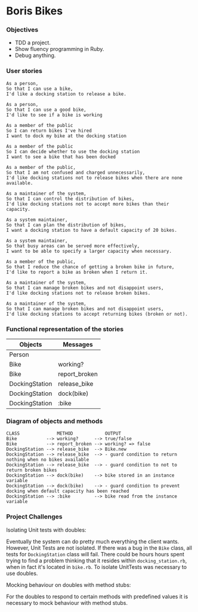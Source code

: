 # Boris Bikes

### Objectives

- TDD a project.
- Show fluency programming in Ruby.
- Debug anything.

### User stories
```
As a person,
So that I can use a bike,
I'd like a docking station to release a bike.
```
```
As a person,
So that I can use a good bike,
I'd like to see if a bike is working
```
```
As a member of the public
So I can return bikes I've hired
I want to dock my bike at the docking station
```
```
As a member of the public
So I can decide whether to use the docking station
I want to see a bike that has been docked
```
```
As a member of the public,
So that I am not confused and charged unnecessarily,
I'd like docking stations not to release bikes when there are none available.
```
```
As a maintainer of the system,
So that I can control the distribution of bikes,
I'd like docking stations not to accept more bikes than their capacity.
```
```
As a system maintainer,
So that I can plan the distribution of bikes,
I want a docking station to have a default capacity of 20 bikes.
```
```
As a system maintainer,
So that busy areas can be served more effectively,
I want to be able to specify a larger capacity when necessary.
```
```
As a member of the public,
So that I reduce the chance of getting a broken bike in future,
I'd like to report a bike as broken when I return it.
```
```
As a maintainer of the system,
So that I can manage broken bikes and not disappoint users,
I'd like docking stations not to release broken bikes.
```
```
As a maintainer of the system,
So that I can manage broken bikes and not disappoint users,
I'd like docking stations to accept returning bikes (broken or not).
```

### Functional representation of the stories

Objects | Messages
------------- | -------------
Person |
Bike | working?
Bike | report_broken
DockingStation | release_bike
DockingStation | dock(bike)
DockingStation | :bike

### Diagram of objects and methods
```
CLASS              METHOD            OUTPUT  
Bike           --> working?      --> true/false
Bike           --> report_broken --> working? => false
DockingStation --> release_bike  --> Bike.new
DockingStation --> release_bike  --> - guard condition to return nothing when no bikes available
DockingStation --> release_bike  --> - guard condition to not to return broken bikes
DockingStation --> dock(bike)    --> bike stored in an instance variable
DockingStation --> dock(bike)    --> - guard condition to prevent docking when default capacity has been reached
DockingStation --> :bike         --> bike read from the instance variable
```

### Project Challenges

Isolating Unit tests with doubles:

Eventually the system can do pretty much everything the client wants. However, Unit Tests are not isolated. If there was a bug in the `Bike` class, all tests for `DockingStation` class will fail. There could be hours hours spent trying to find a problem thinking that it resides within `docking_station.rb`, when in fact it's located in `bike.rb`. To isolate UnitTests was necessary to use doubles.

Mocking behaviour on doubles with method stubs:

For the doubles to respond to certain methods with predefined values it is necessary to mock behaviour with method stubs. 
